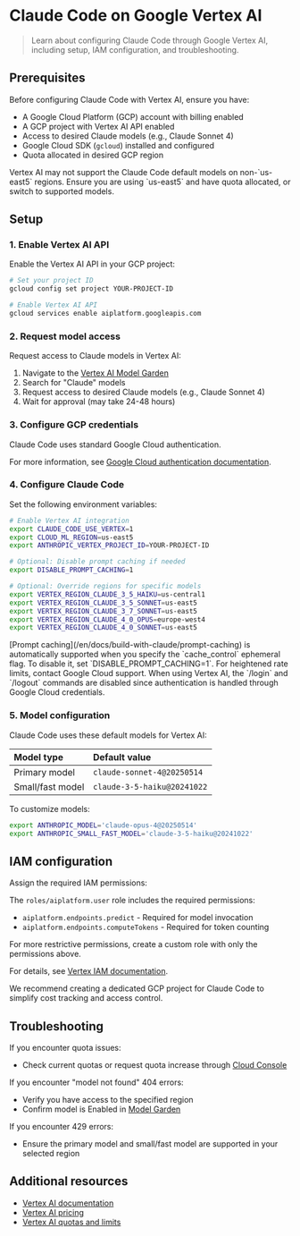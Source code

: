 # Claude Code on Google Vertex AI

> Learn about configuring Claude Code through Google Vertex AI, including setup, IAM configuration, and troubleshooting.

## Prerequisites

Before configuring Claude Code with Vertex AI, ensure you have:

* A Google Cloud Platform (GCP) account with billing enabled
* A GCP project with Vertex AI API enabled
* Access to desired Claude models (e.g., Claude Sonnet 4)
* Google Cloud SDK (`gcloud`) installed and configured
* Quota allocated in desired GCP region

<Warning>
  Vertex AI may not support the Claude Code default models on non-`us-east5` regions. Ensure you are using `us-east5` and have quota allocated, or switch to supported models.
</Warning>

## Setup

### 1. Enable Vertex AI API

Enable the Vertex AI API in your GCP project:

```bash
# Set your project ID
gcloud config set project YOUR-PROJECT-ID

# Enable Vertex AI API
gcloud services enable aiplatform.googleapis.com
```

### 2. Request model access

Request access to Claude models in Vertex AI:

1. Navigate to the [Vertex AI Model Garden](https://console.cloud.google.com/vertex-ai/model-garden)
2. Search for "Claude" models
3. Request access to desired Claude models (e.g., Claude Sonnet 4)
4. Wait for approval (may take 24-48 hours)

### 3. Configure GCP credentials

Claude Code uses standard Google Cloud authentication.

For more information, see [Google Cloud authentication documentation](https://cloud.google.com/docs/authentication).

### 4. Configure Claude Code

Set the following environment variables:

```bash
# Enable Vertex AI integration
export CLAUDE_CODE_USE_VERTEX=1
export CLOUD_ML_REGION=us-east5
export ANTHROPIC_VERTEX_PROJECT_ID=YOUR-PROJECT-ID

# Optional: Disable prompt caching if needed
export DISABLE_PROMPT_CACHING=1

# Optional: Override regions for specific models
export VERTEX_REGION_CLAUDE_3_5_HAIKU=us-central1
export VERTEX_REGION_CLAUDE_3_5_SONNET=us-east5
export VERTEX_REGION_CLAUDE_3_7_SONNET=us-east5
export VERTEX_REGION_CLAUDE_4_0_OPUS=europe-west4
export VERTEX_REGION_CLAUDE_4_0_SONNET=us-east5
```

<Note>
  [Prompt caching](/en/docs/build-with-claude/prompt-caching) is automatically supported when you specify the `cache_control` ephemeral flag. To disable it, set `DISABLE_PROMPT_CACHING=1`. For heightened rate limits, contact Google Cloud support.
</Note>

<Note>
  When using Vertex AI, the `/login` and `/logout` commands are disabled since authentication is handled through Google Cloud credentials.
</Note>

### 5. Model configuration

Claude Code uses these default models for Vertex AI:

| Model type       | Default value               |
| :--------------- | :-------------------------- |
| Primary model    | `claude-sonnet-4@20250514`  |
| Small/fast model | `claude-3-5-haiku@20241022` |

To customize models:

```bash
export ANTHROPIC_MODEL='claude-opus-4@20250514'
export ANTHROPIC_SMALL_FAST_MODEL='claude-3-5-haiku@20241022'
```

## IAM configuration

Assign the required IAM permissions:

The `roles/aiplatform.user` role includes the required permissions:

* `aiplatform.endpoints.predict` - Required for model invocation
* `aiplatform.endpoints.computeTokens` - Required for token counting

For more restrictive permissions, create a custom role with only the permissions above.

For details, see [Vertex IAM documentation](https://cloud.google.com/vertex-ai/docs/general/access-control).

<Note>
  We recommend creating a dedicated GCP project for Claude Code to simplify cost tracking and access control.
</Note>

## Troubleshooting

If you encounter quota issues:

* Check current quotas or request quota increase through [Cloud Console](https://cloud.google.com/docs/quotas/view-manage)

If you encounter "model not found" 404 errors:

* Verify you have access to the specified region
* Confirm model is Enabled in [Model Garden](https://console.cloud.google.com/vertex-ai/model-garden)

If you encounter 429 errors:

* Ensure the primary model and small/fast model are supported in your selected region

## Additional resources

* [Vertex AI documentation](https://cloud.google.com/vertex-ai/docs)
* [Vertex AI pricing](https://cloud.google.com/vertex-ai/pricing)
* [Vertex AI quotas and limits](https://cloud.google.com/vertex-ai/docs/quotas)
